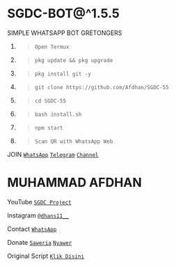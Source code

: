 # SGDC-BOT@^1.5.5
SIMPLE WHATSAPP BOT GRETONGERS

1. > `Open Termux`
2. > `pkg update && pkg upgrade`
3. > `pkg install git -y`
4. > `git clone https://github.com/Afdhan/SGDC-55`
5. > `cd SGDC-55`
6. > `bash install.sh`
7. > `npm start`
8. > `Scan QR with WhatsApp Web`


 JOIN
[`WhatsApp`](https://chat.whatsapp.com/JTqD3cJLmrlJPfxYZMtju8)
[`Telegram`](https://t.me/SGDC_TEAM)
[`Channel`](https://t.me/SobatGretong)

 # MUHAMMAD AFDHAN
YouTube
[`SGDC Project`](https://www.youtube.com/channel/UCpx5nDQcdVpqrQBUfMLuloA)

Instagram
[`@dhans11__`](https://instagram.com/dhans11__)

Contact 
[`WhatsApp`](https://wa.me/6282252655313&send?text=Bang+saya+mau+donasi,+5k+via+dana..+boleh+minta+nomor+dananya+bang?)

Donate
[`Saweria`](https://saweria.co/AFD11)
[`Nyawer`](https://nyawer.co/SGDC)

Original Script [`Klik Disini`](https://github.com/Nurutomo/wabot-aq)
